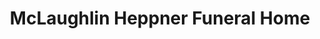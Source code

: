 ---
title: "McLaughlin Heppner Funeral Home"
url: /riverhead/mclaughlin-heppner-funeral-home/
shop: Bestattungen
---